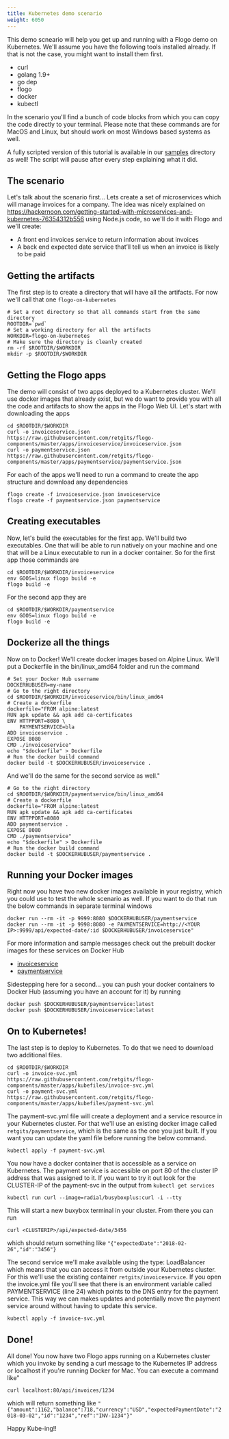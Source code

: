 ```yaml
---
title: Kubernetes demo scenario
weight: 6050
---
```


This demo scneario will help you get up and running with a Flogo demo on Kubernetes. We'll assume you have the following tools installed already. If that is not the case, you might want to install them first.

* curl
* golang 1.9+
* go dep
* flogo
* docker
* kubectl

In the scenario you'll find a bunch of code blocks from which you can copy the code directly to your terminal. Please note that these commands are for MacOS and Linux, but should work on most Windows based systems as well.

A fully scripted version of this tutorial is available in our [samples](https://github.com/TIBCOSoftware/flogo/tree/master/samples/kubernetes) directory as well! The script will pause after every step explaining what it did.

## The scenario
Let's talk about the scenario first... Lets create a set of microservices which will manage invoices for a company. The idea was nicely explained on https://hackernoon.com/getting-started-with-microservices-and-kubernetes-76354312b556 using Node.js code, so we'll do it with Flogo and we'll create:

* A front end invoices service to return information about invoices
* A back end expected date service that’ll tell us when an invoice is likely to be paid

## Getting the artifacts
The first step is to create a directory that will have all the artifacts. For now we'll call that one `flogo-on-kubernetes`

```
# Set a root directory so that all commands start from the same directory
ROOTDIR=`pwd`
# Set a working directory for all the artifacts
WORKDIR=flogo-on-kubernetes
# Make sure the directory is cleanly created
rm -rf $ROOTDIR/$WORKDIR
mkdir -p $ROOTDIR/$WORKDIR
```

## Getting the Flogo apps
The demo will consist of two apps deployed to a Kubernetes cluster. We'll use docker images that already exist, but we do want to provide you with all the code and artifacts to show the apps in the Flogo Web UI. Let's start with downloading the apps
```
cd $ROOTDIR/$WORKDIR
curl -o invoiceservice.json https://raw.githubusercontent.com/retgits/flogo-components/master/apps/invoiceservice/invoiceservice.json
curl -o paymentservice.json https://raw.githubusercontent.com/retgits/flogo-components/master/apps/paymentservice/paymentservice.json
```

For each of the apps we'll need to run a command to create the app structure and download any dependencies
```
flogo create -f invoiceservice.json invoiceservice
flogo create -f paymentservice.json paymentservice
```

## Creating executables
Now, let's build the executables for the first app. We'll build two executables. One that will be able to run natively on your machine and one that will be a Linux executable to run in a docker container. So for the first app those commands are
```
cd $ROOTDIR/$WORKDIR/invoiceservice
env GOOS=linux flogo build -e
flogo build -e
```

For the second app they are
```
cd $ROOTDIR/$WORKDIR/paymentservice
env GOOS=linux flogo build -e
flogo build -e
```

## Dockerize all the things
Now on to Docker! We'll create docker images based on Alpine Linux. We'll put a Dockerfile in the bin/linux_amd64 folder and run the command
```
# Set your Docker Hub username
DOCKERHUBUSER=my-name
# Go to the right directory
cd $ROOTDIR/$WORKDIR/invoiceservice/bin/linux_amd64
# Create a dockerfile
dockerfile="FROM alpine:latest
RUN apk update && apk add ca-certificates
ENV HTTPPORT=8080 \ 
    PAYMENTSERVICE=bla
ADD invoiceservice .
EXPOSE 8080
CMD ./invoiceservice"
echo "$dockerfile" > Dockerfile
# Run the docker build command
docker build -t $DOCKERHUBUSER/invoiceservice .
```

And we'll do the same for the second service as well."
```
# Go to the right directory
cd $ROOTDIR/$WORKDIR/paymentservice/bin/linux_amd64
# Create a dockerfile
dockerfile="FROM alpine:latest
RUN apk update && apk add ca-certificates
ENV HTTPPORT=8080
ADD paymentservice .
EXPOSE 8080
CMD ./paymentservice"
echo "$dockerfile" > Dockerfile
# Run the docker build command
docker build -t $DOCKERHUBUSER/paymentservice .
```

## Running your Docker images
Right now you have two new docker images available in your registry, which you could use to test the whole scenario as well. If you want to do that run the below commands in separate terminal windows
```
docker run --rm -it -p 9999:8080 $DOCKERHUBUSER/paymentservice
docker run --rm -it -p 9998:8080 -e PAYMENTSERVICE=http://<YOUR IP>:9999/api/expected-date/:id $DOCKERHUBUSER/invoiceservice"
```
For more information and sample messages check out the prebuilt docker images for these services on Docker Hub

* [invoiceservice](https://hub.docker.com/r/retgits/invoiceservice/)
* [paymentservice](https://hub.docker.com/r/retgits/paymentservice/)

Sidestepping here for a second... you can push your docker containers to Docker Hub (assuming you have an account for it) by running
```
docker push $DOCKERHUBUSER/paymentservice:latest
docker push $DOCKERHUBUSER/invoiceservice:latest
```

## On to Kubernetes!
The last step is to deploy to Kubernetes. To do that we need to download two additional files.
```
cd $ROOTDIR/$WORKDIR
curl -o invoice-svc.yml https://raw.githubusercontent.com/retgits/flogo-components/master/apps/kubefiles/invoice-svc.yml
curl -o payment-svc.yml https://raw.githubusercontent.com/retgits/flogo-components/master/apps/kubefiles/payment-svc.yml
```

The payment-svc.yml file will create a deployment and a service resource in your Kubernetes cluster. For that we'll use an existing docker image called `retgits/paymentservice`, which is the same as the one you just built. If you want you can update the yaml file before running the below command.
```
kubectl apply -f payment-svc.yml
```

You now have a docker container that is accessible as a service on Kubernetes. The payment service is accessible on port 80 of the cluster IP address that was assigned to it. If you want to try it out look for the CLUSTER-IP of the payment-svc in the output from `kubectl get services`
```
kubectl run curl --image=radial/busyboxplus:curl -i --tty
```
This will start a new buxybox terminal in your cluster. From there you can run 
```
curl <CLUSTERIP>/api/expected-date/3456
```
which should return something like `"{"expectedDate":"2018-02-26","id":"3456"}`

The second service we'll make available using the type: LoadBalancer which means that you can access it from outside your Kubernetes cluster. For this we'll use the existing container `retgits/invoiceservice`. If you open the invoice.yml file you'll see that there is an environment variable called PAYMENTSERVICE (line 24) which points to the DNS entry for the payment service. This way we can makes updates and potentially move the payment service around without having to update this service.
```
kubectl apply -f invoice-svc.yml
```

## Done!
All done! You now have two Flogo apps running on a Kubernetes cluster which you invoke by sending a curl message to the Kubernetes IP address or localhost if you're running Docker for Mac. You can execute a command like"
```
curl localhost:80/api/invoices/1234
```
which will return something like `"{"amount":1162,"balance":718,"currency":"USD","expectedPaymentDate":"2018-03-02","id":"1234","ref":"INV-1234"}"`

Happy Kube-ing!!